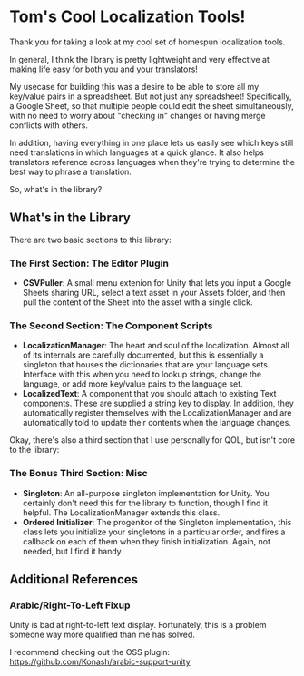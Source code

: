 # Tom's Cool Localization Tools!

Thank you for taking a look at my cool set of homespun localization tools. 

In general, I think the library is pretty lightweight and very effective at making life easy for both you and your translators! 

My usecase for building this was a desire to be able to store all my key/value pairs in a spreadsheet. But not just any spreadsheet! Specifically, a Google Sheet, so that multiple people could edit the sheet simultaneously, with no need to worry about "checking in" changes or having merge conflicts with others. 

In addition, having everything in one place lets us easily see which keys still need translations in which languages at a quick glance. It also helps translators reference across languages when they're trying to determine the best way to phrase a translation.

So, what's in the library?

## What's in the Library

There are two basic sections to this library:

### The First Section: The Editor Plugin

* <b>CSVPuller</b>: A small menu extenion for Unity that lets you input a Google Sheets sharing URL, select a text asset in your Assets folder, and then pull the content of the Sheet into the asset with a single click.

### The Second Section: The Component Scripts

* <b>LocalizationManager</b>: The heart and soul of the localization. Almost all of its internals are carefully documented, but this is essentially a singleton that houses the dictionaries that are your language sets. Interface with this when you need to lookup strings, change the language, or add more key/value pairs to the language set.
* <b>LocalizedText</b>: A component that you should attach to existing Text components. These are supplied a string key to display. In addition, they automatically register themselves with the LocalizationManager and are automatically told to update their contents when the language changes.

Okay, there's also a third section that I use personally for QOL, but isn't core to the library:

### The Bonus Third Section: Misc

* <b>Singleton</b>: An all-purpose singleton implementation for Unity. You certainly don't need this for the library to function, though I find it helpful. The LocalizationManager extends this class.
* <b>Ordered Initializer</b>: The progenitor of the Singleton implementation, this class lets you initialize your singletons in a particular order, and fires a callback on each of them when they finish initialization. Again, not needed, but I find it handy

## Additional References

### Arabic/Right-To-Left Fixup

Unity is bad at right-to-left text display. Fortunately, this is a problem someone way more qualified than me has solved. 

I recommend checking out the OSS plugin: https://github.com/Konash/arabic-support-unity